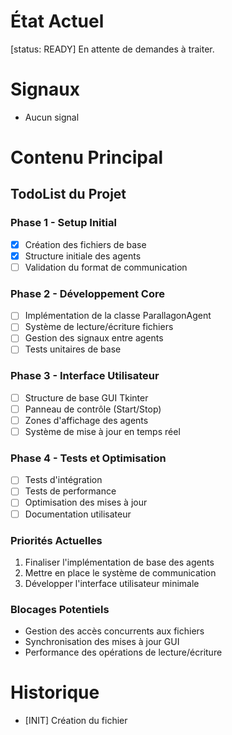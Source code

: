 # État Actuel
[status: READY]
En attente de demandes à traiter.

# Signaux
- Aucun signal

# Contenu Principal

## TodoList du Projet

### Phase 1 - Setup Initial
- [x] Création des fichiers de base
- [x] Structure initiale des agents
- [ ] Validation du format de communication

### Phase 2 - Développement Core
- [ ] Implémentation de la classe ParallagonAgent
- [ ] Système de lecture/écriture fichiers
- [ ] Gestion des signaux entre agents
- [ ] Tests unitaires de base

### Phase 3 - Interface Utilisateur
- [ ] Structure de base GUI Tkinter
- [ ] Panneau de contrôle (Start/Stop)
- [ ] Zones d'affichage des agents
- [ ] Système de mise à jour en temps réel

### Phase 4 - Tests et Optimisation
- [ ] Tests d'intégration
- [ ] Tests de performance
- [ ] Optimisation des mises à jour
- [ ] Documentation utilisateur

### Priorités Actuelles
1. Finaliser l'implémentation de base des agents
2. Mettre en place le système de communication
3. Développer l'interface utilisateur minimale

### Blocages Potentiels
- Gestion des accès concurrents aux fichiers
- Synchronisation des mises à jour GUI
- Performance des opérations de lecture/écriture

# Historique
- [INIT] Création du fichier
